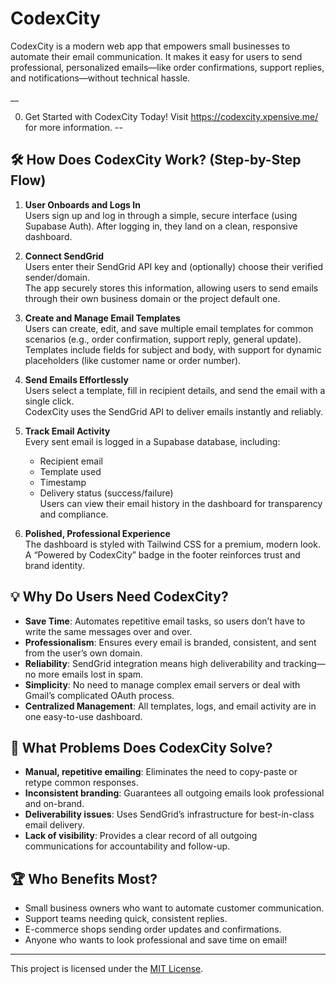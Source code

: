 # CodexCity

CodexCity is a modern web app that empowers small businesses to automate their email communication. It makes it easy for users to send professional, personalized emails—like order confirmations, support replies, and notifications—without technical hassle.

__


0. Get Started with CodexCity Today!
Visit https://codexcity.xpensive.me/ for more information.
--

## 🛠️ How Does CodexCity Work? (Step-by-Step Flow)

1. **User Onboards and Logs In**  
   Users sign up and log in through a simple, secure interface (using Supabase Auth). After logging in, they land on a clean, responsive dashboard.

2. **Connect SendGrid**  
   Users enter their SendGrid API key and (optionally) choose their verified sender/domain.  
   The app securely stores this information, allowing users to send emails through their own business domain or the project default one.

3. **Create and Manage Email Templates**  
   Users can create, edit, and save multiple email templates for common scenarios (e.g., order confirmation, support reply, general update).  
   Templates include fields for subject and body, with support for dynamic placeholders (like customer name or order number).

4. **Send Emails Effortlessly**  
   Users select a template, fill in recipient details, and send the email with a single click.  
   CodexCity uses the SendGrid API to deliver emails instantly and reliably.

5. **Track Email Activity**  
   Every sent email is logged in a Supabase database, including:
   - Recipient email  
   - Template used  
   - Timestamp  
   - Delivery status (success/failure)  
   Users can view their email history in the dashboard for transparency and compliance.

6. **Polished, Professional Experience**  
   The dashboard is styled with Tailwind CSS for a premium, modern look.  
   A “Powered by CodexCity” badge in the footer reinforces trust and brand identity.

## 💡 Why Do Users Need CodexCity?

- **Save Time**: Automates repetitive email tasks, so users don’t have to write the same messages over and over.  
- **Professionalism**: Ensures every email is branded, consistent, and sent from the user’s own domain.  
- **Reliability**: SendGrid integration means high deliverability and tracking—no more emails lost in spam.  
- **Simplicity**: No need to manage complex email servers or deal with Gmail’s complicated OAuth process.  
- **Centralized Management**: All templates, logs, and email activity are in one easy-to-use dashboard.

## 🚀 What Problems Does CodexCity Solve?

- **Manual, repetitive emailing**: Eliminates the need to copy-paste or retype common responses.  
- **Inconsistent branding**: Guarantees all outgoing emails look professional and on-brand.  
- **Deliverability issues**: Uses SendGrid’s infrastructure for best-in-class email delivery.  
- **Lack of visibility**: Provides a clear record of all outgoing communications for accountability and follow-up.

## 🏆 Who Benefits Most?

- Small business owners who want to automate customer communication.  
- Support teams needing quick, consistent replies.  
- E-commerce shops sending order updates and confirmations.  
- Anyone who wants to look professional and save time on email!

---
This project is licensed under the [MIT License](LICENSE).